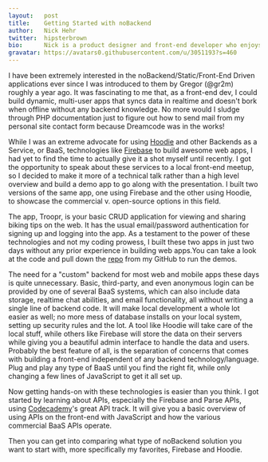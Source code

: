 ```yaml
---
layout:   post
title:    Getting Started with noBackend
author:   Nick Hehr
twitter:  hipsterbrown
bio:      Nick is a product designer and front-end developer who enjoys creating and capturing awesome experiences in whatever medium possible, be that pixels, code, or photography. <br> You can follow him on the [Twitters](https://twitter.com/hipsterbrown) and see some of his code on [GitHub](https://github.com/HipsterBrown).
gravatar: https://avatars0.githubusercontent.com/u/3051193?s=460
---
```


I have been extremely interested in the noBackend/Static/Front-End Driven applications ever since I was introduced to them by Gregor (@gr2m) roughly a year ago. It was fascinating to me that, as a front-end dev, I could build dynamic, multi-user apps that syncs data in realtime and doesn't bork when offline without any backend knowledge. No more would I sludge through PHP documentation just to figure out how to send mail from my personal site contact form because Dreamcode was in the works!

While I was an extreme advocate for using [Hoodie](http://hood.ie) and other Backends as a Service, or BaaS, technologies like [Firebase](https://www.firebase.com/) to build awesome web apps, I had yet to find the time to actually give it a shot myself until recently. I got the opportunity to speak about these services to a local front-end meetup, so I decided to make it more of a technical talk rather than a high level overview and build a demo app to go along with the presentation. I built two versions of the same app, one using Firebase and the other using Hoodie, to showcase the commercial v. open-source options in this field.

The app, Troopr, is your basic CRUD application for viewing and sharing biking tips on the web. It has the usual email/password authentication for signing up and logging into the app. As a testament to the power of these technologies and not my coding prowess, I built these two apps in just two days without any prior experience in building web apps.You can take a look at the code and pull down the [repo](https://github.com/HipsterBrown/FDA-demos) from my GitHub to run the demos.

The need for a "custom" backend for most web and mobile apps these days is quite unnecessary. Basic, third-party, and even anonymous login can be provided by one of several BaaS systems, which can also include data storage, realtime chat abilities, and email functionality, all without writing a single line of backend code. It will make local development a whole lot easier as well; no more mess of database installs on your local system, setting up security rules and the lot. A tool like Hoodie will take care of the local stuff, while others like Firebase will store the data on their servers while giving you a beautiful admin interface to handle the data and users. Probably the best feature of all, is the separation of concerns that comes with building a front-end independent of any backend technology/language. Plug and play any type of BaaS until you find the right fit, while only changing a few lines of JavaScript to get it all set up.

Now getting hands-on with these technologies is easier than you think. I got started by learning about APIs, especially the Firebase and Parse APIs, using [Codecademy](http://www.codecademy.com/tracks/apis)'s great API track. It will give you a basic overview of using APIs on the front-end with JavaScript and how the various commercial BaaS APIs operate.

Then you can get into comparing what type of noBackend solution you want to start with, more specifically my favorites, Firebase and Hoodie. 
